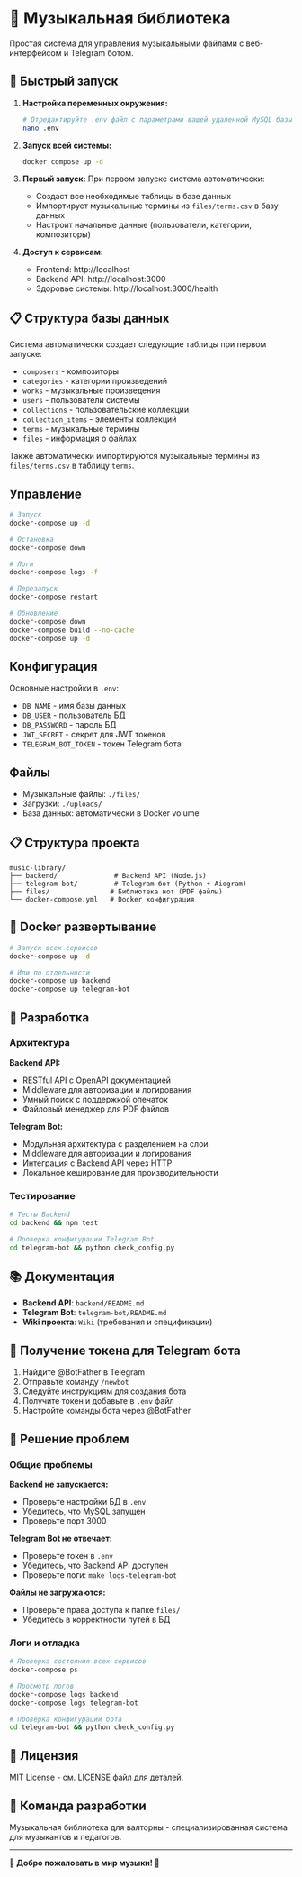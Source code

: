 # 🎵 Музыкальная библиотека

Простая система для управления музыкальными файлами с веб-интерфейсом и Telegram ботом.

## 🚀 Быстрый запуск

1. **Настройка переменных окружения:**
   ```bash
   # Отредактируйте .env файл с параметрами вашей удаленной MySQL базы данных
   nano .env
   ```

2. **Запуск всей системы:**
   ```bash
   docker compose up -d
   ```

3. **Первый запуск:**
   При первом запуске система автоматически:
   - Создаст все необходимые таблицы в базе данных
   - Импортирует музыкальные термины из `files/terms.csv` в базу данных
   - Настроит начальные данные (пользователи, категории, композиторы)

4. **Доступ к сервисам:**
   - Frontend: http://localhost
   - Backend API: http://localhost:3000
   - Здоровье системы: http://localhost:3000/health

## 📋 Структура базы данных

Система автоматически создает следующие таблицы при первом запуске:

- `composers` - композиторы
- `categories` - категории произведений
- `works` - музыкальные произведения
- `users` - пользователи системы
- `collections` - пользовательские коллекции
- `collection_items` - элементы коллекций
- `terms` - музыкальные термины
- `files` - информация о файлах

Также автоматически импортируются музыкальные термины из `files/terms.csv` в таблицу `terms`.

## Управление

```bash
# Запуск
docker-compose up -d

# Остановка
docker-compose down

# Логи
docker-compose logs -f

# Перезапуск
docker-compose restart

# Обновление
docker-compose down
docker-compose build --no-cache
docker-compose up -d
```

## Конфигурация

Основные настройки в `.env`:
- `DB_NAME` - имя базы данных
- `DB_USER` - пользователь БД
- `DB_PASSWORD` - пароль БД
- `JWT_SECRET` - секрет для JWT токенов
- `TELEGRAM_BOT_TOKEN` - токен Telegram бота

## Файлы

- Музыкальные файлы: `./files/`
- Загрузки: `./uploads/`
- База данных: автоматически в Docker volume

## 📋 Структура проекта

```
music-library/
├── backend/              # Backend API (Node.js)
├── telegram-bot/         # Telegram бот (Python + Aiogram)
├── files/               # Библиотека нот (PDF файлы)
└── docker-compose.yml   # Docker конфигурация
```

## 🐳 Docker развертывание

```bash
# Запуск всех сервисов
docker-compose up -d

# Или по отдельности
docker-compose up backend
docker-compose up telegram-bot
```

## 🔧 Разработка

### Архитектура

**Backend API:**
- RESTful API с OpenAPI документацией
- Middleware для авторизации и логирования
- Умный поиск с поддержкой опечаток
- Файловый менеджер для PDF файлов

**Telegram Bot:**
- Модульная архитектура с разделением на слои
- Middleware для авторизации и логирования
- Интеграция с Backend API через HTTP
- Локальное кеширование для производительности

### Тестирование

```bash
# Тесты Backend
cd backend && npm test

# Проверка конфигурации Telegram Bot
cd telegram-bot && python check_config.py
```

## 📚 Документация

- **Backend API**: `backend/README.md`
- **Telegram Bot**: `telegram-bot/README.md`
- **Wiki проекта**: `Wiki` (требования и спецификации)

## 🤝 Получение токена для Telegram бота

1. Найдите @BotFather в Telegram
2. Отправьте команду `/newbot`
3. Следуйте инструкциям для создания бота
4. Получите токен и добавьте в `.env` файл
5. Настройте команды бота через @BotFather

## 🐛 Решение проблем

### Общие проблемы

**Backend не запускается:**
- Проверьте настройки БД в `.env`
- Убедитесь, что MySQL запущен
- Проверьте порт 3000

**Telegram Bot не отвечает:**
- Проверьте токен в `.env`
- Убедитесь, что Backend API доступен
- Проверьте логи: `make logs-telegram-bot`

**Файлы не загружаются:**
- Проверьте права доступа к папке `files/`
- Убедитесь в корректности путей в БД

### Логи и отладка

```bash
# Проверка состояния всех сервисов
docker-compose ps

# Просмотр логов
docker-compose logs backend
docker-compose logs telegram-bot

# Проверка конфигурации бота
cd telegram-bot && python check_config.py
```

## 📄 Лицензия

MIT License - см. LICENSE файл для деталей.

## 👥 Команда разработки

Музыкальная библиотека для валторны - специализированная система для музыкантов и педагогов.

---

**🎵 Добро пожаловать в мир музыки! 🎵**